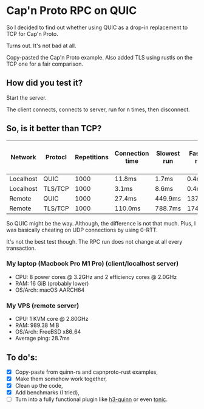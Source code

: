 # Cap'n Proto RPC on QUIC

So I decided to find out whether using QUIC
as a drop-in replacement to TCP for Cap'n Proto.

Turns out. It's not bad at all.

Copy-pasted the Cap'n Proto example.
Also added TLS using rustls on the TCP one
for a fair comparison.

## How did you test it?

Start the server.

The client connects, connects to server,
run for n times, then disconnect.

## So, is it better than TCP?

| Network   | Protocl | Repetitions | Connection time | Slowest run | Fastest run | Average run | Network round trip average | 
|-----------|---------|-------------|-----------------|-------------|-------------|-------------|----------------------------|
| Localhost | QUIC    | 1000        | 11.8ms          | 1.7ms       | 0.4ms       | 0.5ms       | 0.08ms                     |
| Localhost | TLS/TCP | 1000        | 3.1ms           | 8.6ms       | 0.4ms       | 0.6ms       | 0.1ms                      |
| Remote    | QUIC    | 1000        | 27.4ms          | 449.9ms     | 137.7ms     | 177.0ms     | 29.5ms                     |
| Remote    | TLS/TCP | 1000        | 110.0ms         | 788.7ms     | 174.6ms     | 211.1ms     | 35.7ms                     | 

So QUIC might be the way. Although, the difference is not that much.
Plus, I was basically cheating on UDP connections by using 0-RTT.

It's not the best test though. The RPC run does not change at all every transaction.

### My laptop (Macbook Pro M1 Pro) (client/localhost server)

- CPU: 8 power cores @ 3.2GHz and 2 efficiency cores @ 2.0GHz
- RAM: 16 GiB (probably lower)
- OS/Arch: macOS AARCH64

### My VPS (remote server)

- CPU: 1 KVM core @ 2.80GHz
- RAM: 989.38 MiB
- OS/Arch: FreeBSD x86_64
- Average ping: 28.7ms

## To do's:
- [x] Copy-paste from quinn-rs and capnproto-rust examples,
- [x] Make them somehow work together,
- [x] Clean up the code,
- [x] Add benchmarks (I tried),
- [ ] Turn into a fully functional plugin
  like [h3-quinn](https://github.com/hyperium/h3/tree/master/h3-quinn)
  or even [tonic](https://github.com/hyperium/tonic).